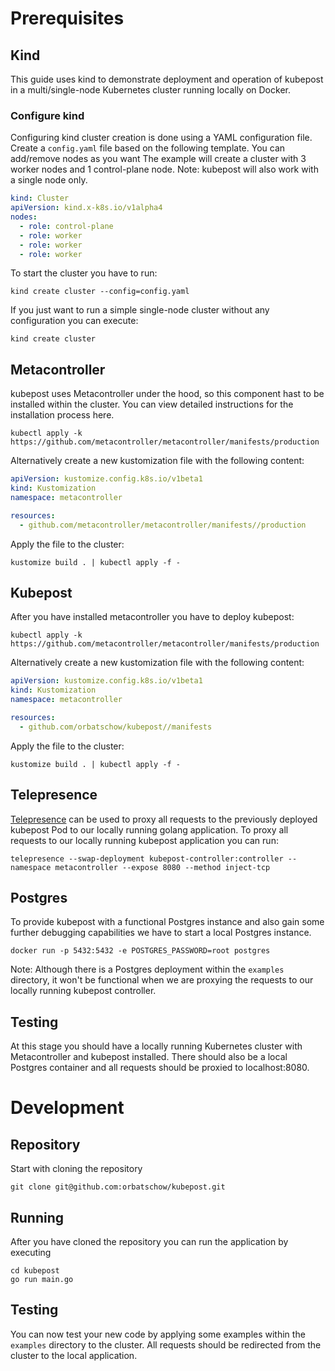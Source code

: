 # Prerequisites

## Kind

This guide uses kind to demonstrate deployment and operation of kubepost in a multi/single-node Kubernetes cluster
running locally on Docker.

### Configure kind

Configuring kind cluster creation is done using a YAML configuration file. Create a `config.yaml` file based on the
following template. You can add/remove nodes as you want The example will create a cluster with 3 worker nodes and 1
control-plane node. Note: kubepost will also work with a single node only.

```yaml
kind: Cluster
apiVersion: kind.x-k8s.io/v1alpha4
nodes:
  - role: control-plane
  - role: worker
  - role: worker
  - role: worker
```

To start the cluster you have to run:

```shell
kind create cluster --config=config.yaml
```

If you just want to run a simple single-node cluster without any configuration you can execute:

```shell
kind create cluster
```

## Metacontroller

kubepost uses Metacontroller under the hood, so this component hast to be installed within the cluster. You can view
detailed instructions for the installation process here.

```shell
kubectl apply -k https://github.com/metacontroller/metacontroller/manifests/production
```

Alternatively create a new kustomization file with the following content:

```yaml
apiVersion: kustomize.config.k8s.io/v1beta1
kind: Kustomization
namespace: metacontroller

resources:
  - github.com/metacontroller/metacontroller/manifests//production
```

Apply the file to the cluster:

```shell
kustomize build . | kubectl apply -f -
```

## Kubepost

After you have installed metacontroller you have to deploy kubepost:

```shell
kubectl apply -k https://github.com/metacontroller/metacontroller/manifests/production
```

Alternatively create a new kustomization file with the following content:

```yaml
apiVersion: kustomize.config.k8s.io/v1beta1
kind: Kustomization
namespace: metacontroller

resources:
  - github.com/orbatschow/kubepost//manifests
```

Apply the file to the cluster:

```shell
kustomize build . | kubectl apply -f -
```

## Telepresence

[Telepresence](https://www.telepresence.io/) can be used to proxy all requests to the previously deployed kubepost Pod
to our locally running golang application. To proxy all requests to our locally running kubepost application you can
run:

```shell
telepresence --swap-deployment kubepost-controller:controller --namespace metacontroller --expose 8080 --method inject-tcp
```

## Postgres

To provide kubepost with a functional Postgres instance and also gain some further debugging capabilities we have to
start a local Postgres instance.

```shell
docker run -p 5432:5432 -e POSTGRES_PASSWORD=root postgres
```

Note: Although there is a Postgres deployment within the `examples` directory, it won't be functional when we are
proxying the requests to our locally running kubepost controller.

## Testing

At this stage you should have a locally running Kubernetes cluster with Metacontroller and kubepost installed. There
should also be a local Postgres container and all requests should be proxied to localhost:8080.

# Development

## Repository

Start with cloning the repository

```shell
git clone git@github.com:orbatschow/kubepost.git
```

## Running

After you have cloned the repository you can run the application by executing

```shell
cd kubepost
go run main.go
```

## Testing

You can now test your new code by applying some examples within the `examples` directory to the cluster. All requests
should be redirected from the cluster to the local application.